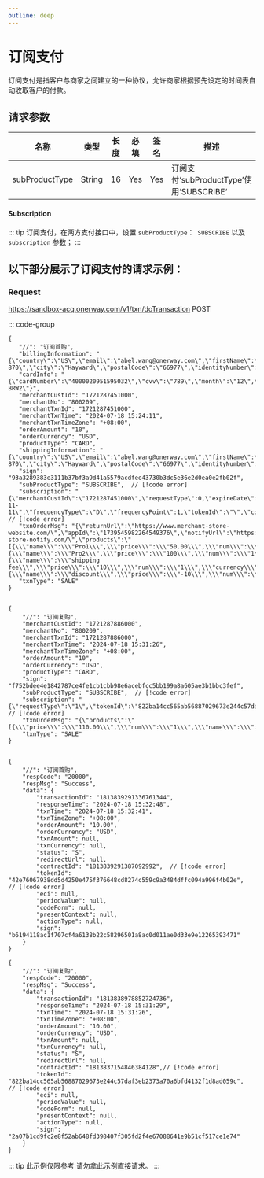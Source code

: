 ```yaml
---
outline: deep
---
```

<script setup>


import {reactive, ref, watch, onMounted, unref } from 'vue'; 
import {requestGen, secret} from "./util/utils";
import {ProductTypeEnum as ProductTypeEnumTable,SubProductTypeEnum as SubProductTypeEnumTable,TxnTypeEnum as TxnTypeEnumTable, SubProductTypeEnum} from "./util/constants";
import CMExample from './components/CMExample.vue';
import CMNote from './components/CMNote.vue';
import CustomPopover from './components/element-ui/CustomPopover.vue'; 
import CustomTable from "./components/element-ui/CustomTable.vue";
import {TopRight, View} from "@element-plus/icons-vue";
import { ClickOutside as vClickOutside } from 'element-plus';


</script>

# 订阅支付
订阅支付是指客户与商家之间建立的一种协议，允许商家根据预先设定的时间表自动收取客户的付款。

## 请求参数

<div class="custom-table bordered-table">

| 名称             | 类型     | 长度 | 必填  | 签名  | 描述                                |
|----------------|--------|----|-----|-----|-----------------------------------|
| subProductType | String | 16 | Yes | Yes | 订阅支付‘subProductType’使用‘SUBSCRIBE‘ |

</div>





#### Subscription

<!--@include: ./parts/subscription.md-->


::: tip   订阅支付，在两方支付接口中，设置 `subProductType`：` SUBSCRIBE` 以及`subscription` 参数；
:::

## 以下部分展示了订阅支付的请求示例：

### Request

https://sandbox-acq.onerway.com/v1/txn/doTransaction <Badge type="tip">POST</Badge>


::: code-group

```json[订阅首购请求]
{
   "//": "订阅首购",
   "billingInformation": "{\"country\":\"US\",\"email\":\"abel.wang@onerway.com\",\"firstName\":\"CL\",\"lastName\":\"BRW2\",\"phone\":\"17700492982\",\"address\":\"Apt. 870\",\"city\":\"Hayward\",\"postalCode\":\"66977\",\"identityNumber\":\"12345678\"}",
   "cardInfo": "{\"cardNumber\":\"4000020951595032\",\"cvv\":\"789\",\"month\":\"12\",\"year\":\"2030\",\"holderName\":\"CL BRW2\"}",
   "merchantCustId": "1721287451000",
   "merchantNo": "800209",
   "merchantTxnId": "1721287451000",
   "merchantTxnTime": "2024-07-18 15:24:11",
   "merchantTxnTimeZone": "+08:00",
   "orderAmount": "10",
   "orderCurrency": "USD",
   "productType": "CARD",
   "shippingInformation": "{\"country\":\"US\",\"email\":\"abel.wang@onerway.com\",\"firstName\":\"CL\",\"lastName\":\"BRW2\",\"phone\":\"17700492982\",\"address\":\"Apt. 870\",\"city\":\"Hayward\",\"postalCode\":\"66977\",\"identityNumber\":\"12345678\"}",
   "sign": "93a3289383e3111b37bf3a9d41a5579acdfee43730b3dc5e36e2d0ea0e2fb02f",
   "subProductType": "SUBSCRIBE",  // [!code error]
   "subscription": "{\"merchantCustId\":\"1721287451000\",\"requestType\":0,\"expireDate\":\"2030-11-11\",\"frequencyType\":\"D\",\"frequencyPoint\":1,\"tokenId\":\"\",\"contractId\":\"\"}", // [!code error]
   "txnOrderMsg": "{\"returnUrl\":\"https://www.merchant-store-website.com/\",\"appId\":\"1739545982264549376\",\"notifyUrl\":\"https://www.merchant-store-notify.com/\",\"products\":\"[{\\\"name\\\":\\\"Pro1\\\",\\\"price\\\":\\\"50.00\\\",\\\"num\\\":\\\"2\\\",\\\"currency\\\":\\\"USD\\\"},{\\\"name\\\":\\\"Pro2\\\",\\\"price\\\":\\\"100\\\",\\\"num\\\":\\\"1\\\",\\\"currency\\\":\\\"USD\\\"},{\\\"name\\\":\\\"shipping fee\\\",\\\"price\\\":\\\"10\\\",\\\"num\\\":\\\"1\\\",\\\"currency\\\":\\\"USD\\\",\\\"type\\\":\\\"shipping_fee\\\"},{\\\"name\\\":\\\"discount\\\",\\\"price\\\":\\\"-10\\\",\\\"num\\\":\\\"1\\\",\\\"currency\\\":\\\"USD\\\",\\\"type\\\":\\\"discount\\\"}]\",\"transactionIp\":\"127.0.0.1\"}",
   "txnType": "SALE"
}


```

```json[订阅复购请求]
{
    "//": "订阅复购",
    "merchantCustId": "1721287886000",
    "merchantNo": "800209",
    "merchantTxnId": "1721287886000",
    "merchantTxnTime": "2024-07-18 15:31:26",
    "merchantTxnTimeZone": "+08:00",
    "orderAmount": "10",
    "orderCurrency": "USD",
    "productType": "CARD",
    "sign": "f752bdee4e1842787ce4fe1cb1cbb98e6acebfcc5bb199a8a605ae3b1bbc3fef",
    "subProductType": "SUBSCRIBE",  // [!code error]
    "subscription": "{\"requestType\":\"1\",\"tokenId\":\"822ba14cc565ab56887029673e244c57daf3eb2373a70a6bfd4132f1d8ad059c\",\"contractId\":\"1813837154846384128\",\"merchantCustId\":\"1721287886000\"}",  // [!code error]
    "txnOrderMsg": "{\"products\":\"[{\\\"price\\\":\\\"110.00\\\",\\\"num\\\":\\\"1\\\",\\\"name\\\":\\\"iphone11\\\",\\\"currency\\\":\\\"USD\\\"}]\",\"appId\":\"1739545982264549376\"}",
    "txnType": "SALE"
}


```

```json[订阅首购响应]
{
    "//": "订阅首购",
    "respCode": "20000",
    "respMsg": "Success",
    "data": {
        "transactionId": "1813839291336761344",
        "responseTime": "2024-07-18 15:32:48",
        "txnTime": "2024-07-18 15:32:41",
        "txnTimeZone": "+08:00",
        "orderAmount": "10.00",
        "orderCurrency": "USD",
        "txnAmount": null,
        "txnCurrency": null,
        "status": "S",
        "redirectUrl": null,
        "contractId": "1813839291387092992",  // [!code error]
        "tokenId": "42e76067938dd5d4250e475f376648cd8274c559c9a3484dffc094a996f4b02e",  // [!code error]
        "eci": null,
        "periodValue": null,
        "codeForm": null,
        "presentContext": null,
        "actionType": null,
        "sign": "b6194118ac1f707cf4a6138b22c58296501a8ac0d011ae0d33e9e12265393471"
    }
}

```



```json[订阅复购响应]
{
    "//": "订阅复购",
    "respCode": "20000",
    "respMsg": "Success",
    "data": {
        "transactionId": "1813838978852724736",
        "responseTime": "2024-07-18 15:31:29",
        "txnTime": "2024-07-18 15:31:26",
        "txnTimeZone": "+08:00",
        "orderAmount": "10.00",
        "orderCurrency": "USD",
        "txnAmount": null,
        "txnCurrency": null,
        "status": "S",
        "redirectUrl": null,
        "contractId": "1813837154846384128",// [!code error]
        "tokenId": "822ba14cc565ab56887029673e244c57daf3eb2373a70a6bfd4132f1d8ad059c",  // [!code error]
        "eci": null,
        "periodValue": null,
        "codeForm": null,
        "presentContext": null,
        "actionType": null,
        "sign": "2a07b1cd9fc2e8f52ab648fd398407f305fd2f4e67088641e9b51cf517ce1e74"
    }
}

```


::: tip 此示例仅限参考 请勿拿此示例直接请求。
:::



